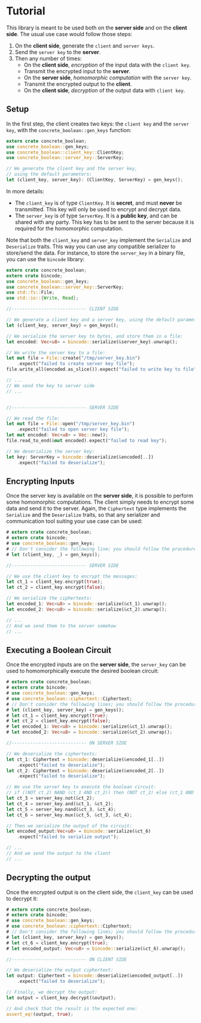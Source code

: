 # Tutorial

This library is meant to be used both on the **server side** and on the **client side**.
The usual use case would follow those steps:

1. On the **client side**, generate the `client` and `server keys`.
2. Send the `server key` to the **server**.
3. Then any number of times:
   + On the **client side**, *encryption* of the input data with the `client key`.
   + Transmit the encrypted input to the **server**.
   + On the **server side**, *homomorphic computation* with the `server key`.
   + Transmit the encrypted output to the **client**.
   + On the **client side**, *decryption* of the output data with `client key`.

## Setup

In the first step, the client creates two keys: the `client key` and the `server key`,
with the
`concrete_boolean::gen_keys` function:
```rust
extern crate concrete_boolean;
use concrete_boolean::gen_keys;
use concrete_boolean::client_key::ClientKey;
use concrete_boolean::server_key::ServerKey;

// We generate the client key and the server key,
// using the default parameters:
let (client_key, server_key): (ClientKey, ServerKey) = gen_keys();
```

In more details:

+ The `client_key` is of type `ClientKey`. It is **secret**, and must **never** be transmitted.
  This key will only be used to encrypt and decrypt data.
+ The `server_key` is of type `ServerKey`. It is a **public key**, and can be shared with any
  party.
  This key has to be sent to the server because it is required for the homomorphic computation.

Note that both the `client_key` and `server_key` implement the `Serialize` and `Deserialize` traits.
This way you can use any compatible serializer to store/send the data. For instance, to store
the `server_key` in a binary file, you can use the `bincode` library:
```rust
extern crate concrete_boolean;
extern crate bincode;
use concrete_boolean::gen_keys;
use concrete_boolean::server_key::ServerKey;
use std::fs::File;
use std::io::{Write, Read};

//---------------------------- CLIENT SIDE

// We generate a client key and a server key, using the default parameters:
let (client_key, server_key) = gen_keys();

// We serialize the server key to bytes, and store them in a file:
let encoded: Vec<u8> = bincode::serialize(&server_key).unwrap();

// We write the server key to a file:
let mut file = File::create("/tmp/server_key.bin")
    .expect("failed to create server key file");
file.write_all(encoded.as_slice()).expect("failed to write key to file");

// ...
// We send the key to server side
// ...


//---------------------------- SERVER SIDE

// We read the file:
let mut file = File::open("/tmp/server_key.bin")
    .expect("failed to open server key file");
let mut encoded: Vec<u8> = Vec::new();
file.read_to_end(&mut encoded).expect("failed to read key");

// We deserialize the server key:
let key: ServerKey = bincode::deserialize(&encoded[..])
    .expect("failed to deserialize");
```

## Encrypting Inputs

Once the server key is available on the **server side**, it is possible to perform some
homomorphic computations.
The client simply needs to encrypt some data and send it to the server.
Again, the `Ciphertext` type implements the `Serialize` and
the `Deserialize` traits, so that any serializer and communication tool suiting your use case
can be
used:

```rust
# extern crate concrete_boolean;
# extern crate bincode;
# use concrete_boolean::gen_keys;
# // Don't consider the following line; you should follow the procedure above.
# let (client_key, _) = gen_keys();

//---------------------------- SERVER SIDE

// We use the client key to encrypt the messages:
let ct_1 = client_key.encrypt(true);
let ct_2 = client_key.encrypt(false);

// We serialize the ciphertexts:
let encoded_1: Vec<u8> = bincode::serialize(&ct_1).unwrap();
let encoded_2: Vec<u8> = bincode::serialize(&ct_2).unwrap();

// ...
// And we send them to the server somehow
// ...
```

## Executing a Boolean Circuit

Once the encrypted inputs are on the **server side**, the `server_key` can be used to
homomorphically execute the desired boolean circuit:
```rust
# extern crate concrete_boolean;
# extern crate bincode;
# use concrete_boolean::gen_keys;
# use concrete_boolean::ciphertext::Ciphertext;
# // Don't consider the following lines; you should follow the procedure above.
# let (client_key, server_key) = gen_keys();
# let ct_1 = client_key.encrypt(true);
# let ct_2 = client_key.encrypt(false);
# let encoded_1: Vec<u8> = bincode::serialize(&ct_1).unwrap();
# let encoded_2: Vec<u8> = bincode::serialize(&ct_2).unwrap();

//---------------------------- ON SERVER SIDE

// We deserialize the ciphertexts:
let ct_1: Ciphertext = bincode::deserialize(&encoded_1[..])
    .expect("failed to deserialize");
let ct_2: Ciphertext = bincode::deserialize(&encoded_2[..])
    .expect("failed to deserialize");

// We use the server key to execute the boolean circuit:
// if ((NOT ct_2) NAND (ct_1 AND ct_2)) then (NOT ct_2) else (ct_1 AND ct_2)
let ct_3 = server_key.not(&ct_2);
let ct_4 = server_key.and(&ct_1, &ct_2);
let ct_5 = server_key.nand(&ct_3, &ct_4);
let ct_6 = server_key.mux(&ct_5, &ct_3, &ct_4);

// Then we serialize the output of the circuit:
let encoded_output:Vec<u8> = bincode::serialize(&ct_6)
    .expect("failed to serialize output");

// ...
// And we send the output to the client
// ...
```

## Decrypting the output

Once the encrypted output is on the client side, the `client_key` can be used to
decrypt it:

```rust
# extern crate concrete_boolean;
# extern crate bincode;
# use concrete_boolean::gen_keys;
# use concrete_boolean::ciphertext::Ciphertext;
# // Don't consider the following lines; you should follow the procedure above.
# let (client_key, server_key) = gen_keys();
# let ct_6 = client_key.encrypt(true);
# let encoded_output: Vec<u8> = bincode::serialize(&ct_6).unwrap();

//---------------------------- ON CLIENT SIDE

// We deserialize the output ciphertext:
let output: Ciphertext = bincode::deserialize(&encoded_output[..])
    .expect("failed to deserialize");

// Finally, we decrypt the output:
let output = client_key.decrypt(&output);

// And check that the result is the expected one:
assert_eq!(output, true);
```


























